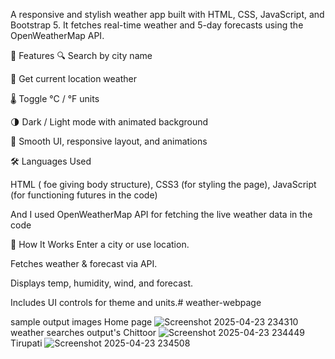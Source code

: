 A responsive and stylish weather app built with HTML, CSS, JavaScript, and Bootstrap 5. It fetches real-time weather and 5-day forecasts using the OpenWeatherMap API.

🔧 Features
🔍 Search by city name

📍 Get current location weather

🌡 Toggle °C / °F units

🌗 Dark / Light mode with animated background

🎨 Smooth UI, responsive layout, and animations

🛠 Languages Used  

HTML ( foe giving body structure), 
CSS3 (for styling the page), 
JavaScript (for functioning futures in the code)


And I used OpenWeatherMap API for fetching the live weather data in the code


🚀 How It Works
Enter a city or use location.

Fetches weather & forecast via API.

Displays temp, humidity, wind, and forecast.

Includes UI controls for theme and units.# weather-webpage

sample output images 
Home page
![Screenshot 2025-04-23 234310](https://github.com/user-attachments/assets/34e63c70-590d-4e9f-b604-46e0952dcb34)
weather searches output's
Chittoor
![Screenshot 2025-04-23 234449](https://github.com/user-attachments/assets/eda9696a-96eb-4d1b-8c12-75ffc168363f)
Tirupati 
![Screenshot 2025-04-23 234508](https://github.com/user-attachments/assets/cf335901-61d5-4d53-9cfd-3e4914f7b985)

